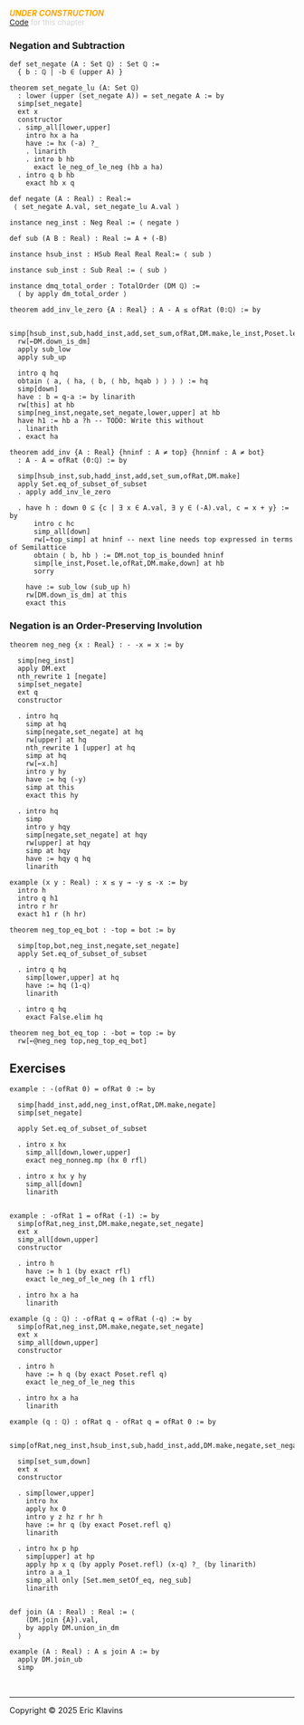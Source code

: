 
<div style='display:none'>
--  Copyright (C) 2025  Eric Klavins
--
--  This program is free software: you can redistribute it and/or modify
--  it under the terms of the GNU General Public License as published by
--  the Free Software Foundation, either version 3 of the License, or
--  (at your option) any later version.   
</div>

<span style='color: orange'>***UNDER CONSTRUCTION***</span><br>
<span style='color: lightgray; font-size: 10pt'><a href='https://github.com/klavins/LeanBook/blob/main/main/../LeanBook/Chapters/Ordering/RealNeg.lean'>Code</a> for this chapter</span>
 ### Negation and Subtraction 
```lean
def set_negate (A : Set ℚ) : Set ℚ :=
  { b : ℚ | -b ∈ (upper A) }

theorem set_negate_lu (A: Set ℚ)
  : lower (upper (set_negate A)) = set_negate A := by
  simp[set_negate]
  ext x
  constructor
  . simp_all[lower,upper]
    intro hx a ha
    have := hx (-a) ?_
    . linarith
    . intro b hb
      exact le_neg_of_le_neg (hb a ha)
  . intro q b hb
    exact hb x q

def negate (A : Real) : Real:=
 ⟨ set_negate A.val, set_negate_lu A.val ⟩

instance neg_inst : Neg Real := ⟨ negate ⟩

def sub (A B : Real) : Real := A + (-B)

instance hsub_inst : HSub Real Real Real:= ⟨ sub ⟩

instance sub_inst : Sub Real := ⟨ sub ⟩

instance dmq_total_order : TotalOrder (DM ℚ) :=
  ⟨ by apply dm_total_order ⟩

theorem add_inv_le_zero {A : Real} : A - A ≤ ofRat (0:ℚ) := by

  simp[hsub_inst,sub,hadd_inst,add,set_sum,ofRat,DM.make,le_inst,Poset.le]
  rw[←DM.down_is_dm]
  apply sub_low
  apply sub_up

  intro q hq
  obtain ⟨ a, ⟨ ha, ⟨ b, ⟨ hb, hqab ⟩ ⟩ ⟩ ⟩ := hq
  simp[down]
  have : b = q-a := by linarith
  rw[this] at hb
  simp[neg_inst,negate,set_negate,lower,upper] at hb
  have h1 := hb a ?h -- TODO: Write this without
  . linarith
  . exact ha

theorem add_inv {A : Real} {hninf : A ≠ top} {hnninf : A ≠ bot}
  : A - A = ofRat (0:ℚ) := by

  simp[hsub_inst,sub,hadd_inst,add,set_sum,ofRat,DM.make]
  apply Set.eq_of_subset_of_subset
  . apply add_inv_le_zero

  . have h : down 0 ⊆ {c | ∃ x ∈ A.val, ∃ y ∈ (-A).val, c = x + y} := by
      intro c hc
      simp_all[down]
      rw[←top_simp] at hninf -- next line needs top expressed in terms of Semilattice
      obtain ⟨ b, hb ⟩ := DM.not_top_is_bounded hninf
      simp[le_inst,Poset.le,ofRat,DM.make,down] at hb
      sorry

    have := sub_low (sub_up h)
    rw[DM.down_is_dm] at this
    exact this
```
 ### Negation is an Order-Preserving Involution 
```lean
theorem neg_neg {x : Real} : - -x = x := by

  simp[neg_inst]
  apply DM.ext
  nth_rewrite 1 [negate]
  simp[set_negate]
  ext q
  constructor

  . intro hq
    simp at hq
    simp[negate,set_negate] at hq
    rw[upper] at hq
    nth_rewrite 1 [upper] at hq
    simp at hq
    rw[←x.h]
    intro y hy
    have := hq (-y)
    simp at this
    exact this hy

  . intro hq
    simp
    intro y hqy
    simp[negate,set_negate] at hqy
    rw[upper] at hqy
    simp at hqy
    have := hqy q hq
    linarith

example (x y : Real) : x ≤ y → -y ≤ -x := by
  intro h
  intro q h1
  intro r hr
  exact h1 r (h hr)

theorem neg_top_eq_bot : -top = bot := by

  simp[top,bot,neg_inst,negate,set_negate]
  apply Set.eq_of_subset_of_subset

  . intro q hq
    simp[lower,upper] at hq
    have := hq (1-q)
    linarith

  . intro q hq
    exact False.elim hq

theorem neg_bot_eq_top : -bot = top := by
  rw[←@neg_neg top,neg_top_eq_bot]
```
 ## Exercises 
```lean
example : -(ofRat 0) = ofRat 0 := by

  simp[hadd_inst,add,neg_inst,ofRat,DM.make,negate]
  simp[set_negate]

  apply Set.eq_of_subset_of_subset

  . intro x hx
    simp_all[down,lower,upper]
    exact neg_nonneg.mp (hx 0 rfl)

  . intro x hx y hy
    simp_all[down]
    linarith


example : -ofRat 1 = ofRat (-1) := by
  simp[ofRat,neg_inst,DM.make,negate,set_negate]
  ext x
  simp_all[down,upper]
  constructor

  . intro h
    have := h 1 (by exact rfl)
    exact le_neg_of_le_neg (h 1 rfl)

  . intro hx a ha
    linarith

example (q : ℚ) : -ofRat q = ofRat (-q) := by
  simp[ofRat,neg_inst,DM.make,negate,set_negate]
  ext x
  simp_all[down,upper]
  constructor

  . intro h
    have := h q (by exact Poset.refl q)
    exact le_neg_of_le_neg this

  . intro hx a ha
    linarith

example (q : ℚ) : ofRat q - ofRat q = ofRat 0 := by

  simp[ofRat,neg_inst,hsub_inst,sub,hadd_inst,add,DM.make,negate,set_negate]

  simp[set_sum,down]
  ext x
  constructor

  . simp[lower,upper]
    intro hx
    apply hx 0
    intro y z hz r hr h
    have := hr q (by exact Poset.refl q)
    linarith

  . intro hx p hp
    simp[upper] at hp
    apply hp x q (by apply Poset.refl) (x-q) ?_ (by linarith)
    intro a a_1
    simp_all only [Set.mem_setOf_eq, neg_sub]
    linarith


def join (A : Real) : Real := ⟨
    (DM.join {A}).val,
    by apply DM.union_in_dm
  ⟩

example (A : Real) : A ≤ join A := by
  apply DM.join_ub
  simp
```

<div style='height=50px'>&nbsp;</div><hr>
Copyright © 2025 Eric Klavins
